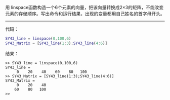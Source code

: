 用 linspace函数构造一个6个元素的向量，把该向量转换成2×3的矩阵，不能改变元素的存储顺序。写出命令和运行结果，出现的变量都用自己姓名的首字母开头。

---

代码：

```matlab
SY43_line = linspace(0,100,6)
SY43_Matrix = [SY43_line(1:3);SY43_line(4:6)]
```

结果：

```
>> SY43_line = linspace(0,100,6)
SY43_line =
     0    20    40    60    80   100
>> SY43_Matrix = [SY43_line(1:3);SY43_line(4:6)]
SY43_Matrix =
     0    20    40
    60    80   100
>> 
```

